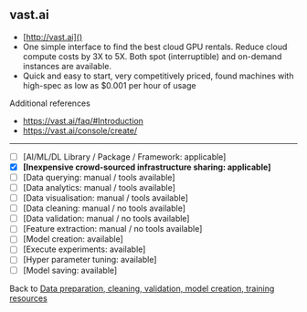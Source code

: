 ## vast.ai

- [http://vast.ai]()
- One simple interface to find the best cloud GPU rentals. Reduce cloud compute costs by 3X to 5X. Both spot (interruptible) and on-demand instances are available.
- Quick and easy to start, very competitively priced, found machines with high-spec as low as $0.001 per hour of usage

Additional references

- https://vast.ai/faq/#Introduction
- https://vast.ai/console/create/

---

- [ ] [AI/ML/DL Library / Package / Framework: applicable]
- [x] **[Inexpensive crowd-sourced infrastructure sharing: applicable]**
- [ ] [Data querying: manual / tools available] 
- [ ] [Data analytics: manual / tools available] 
- [ ] [Data visualisation: manual / tools available] 
- [ ] [Data cleaning: manual / no tools available] 
- [ ] [Data validation: manual / no tools available] 
- [ ] [Feature extraction: manual / no tools available] 
- [ ] [Model creation: available] 
- [ ] [Execute experiments: available]
- [ ] [Hyper parameter tuning: available] 
- [ ] [Model saving: available]

Back to [Data preparation, cleaning, validation, model creation, training resources](../data/README.md)